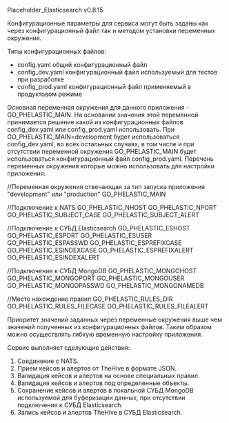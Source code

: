 Placeholder_Elasticsearch v0.8.15

Конфигурационные параметры для сервиса могут быть заданы как через конфигурационный файл так и методом установки переменных окружения.

Типы конфигурационных файлов:

- config.yaml общий конфигурационный файл
- config_dev.yaml конфигурационный файл используемый для тестов при разработке
- config_prod.yaml конфигурационный файл применяемый в продуктовом режиме

Основная переменная окружения для данного приложения - GO_PHELASTIC_MAIN. На основании значения этой переменной принимается решение какой из конфигурационных файлов config_dev.yaml или config_prod.yaml использовать. При GO_PHELASTIC_MAIN=development
будет использоваться config_dev.yaml, во всех остальных случаях, в том числе и при отсутствии переменной окружения GO_PHELASTIC_MAIN будет использоваться конфигурационный файл config_prod.yaml. Перечень переменных окружения которые можно использовать для настройки приложения:

//Переменная окружения отвечающая за тип запуска приложения "development" или "production"
GO_PHELASTIC_MAIN

//Подключение к NATS
GO_PHELASTIC_NHOST
GO_PHELASTIC_NPORT
GO_PHELASTIC_SUBJECT_CASE
GO_PHELASTIC_SUBJECT_ALERT

//Подключение к СУБД Elasticsearch
GO_PHELASTIC_ESHOST
GO_PHELASTIC_ESPORT
GO_PHELASTIC_ESUSER
GO_PHELASTIC_ESPASSWD
GO_PHELASTIC_ESPREFIXCASE
GO_PHELASTIC_ESINDEXCASE
GO_PHELASTIC_ESPREFIXALERT
GO_PHELASTIC_ESINDEXALERT

//Подключение к СУБД MongoDB
GO_PHELASTIC_MONGOHOST
GO_PHELASTIC_MONGOPORT
GO_PHELASTIC_MONGOUSER
GO_PHELASTIC_MONGOPASSWD
GO_PHELASTIC_MONGONAMEDB

//Место нахождение правил
GO_PHELASTIC_RULES_DIR
GO_PHELASTIC_RULES_FILECASE
GO_PHELASTIC_RULES_FILEALERT

Приоритет значений заданных через переменные окружения выше чем значений полученных из конфигурационных файлов. Таким образом можно осуществлять гибкую временную настройку приложения.

Сервис выполняет сделующие действия:

1. Соединение с NATS.
2. Прием кейсов и алертов от TheHive в формате JSON.
3. Валидация кейсов и алертов на основе специальных правил.
4. Валидация кейсов и алертов под определенные объекты.
5. Сохранение кейсов и алертов в локальной СУБД MongoDB используемой для буферизации данных, при отсутствии подключения к СУБД Elasticsearch.
6. Запись кейсов и алертов TheHive в СУБД Elasticsearch.
